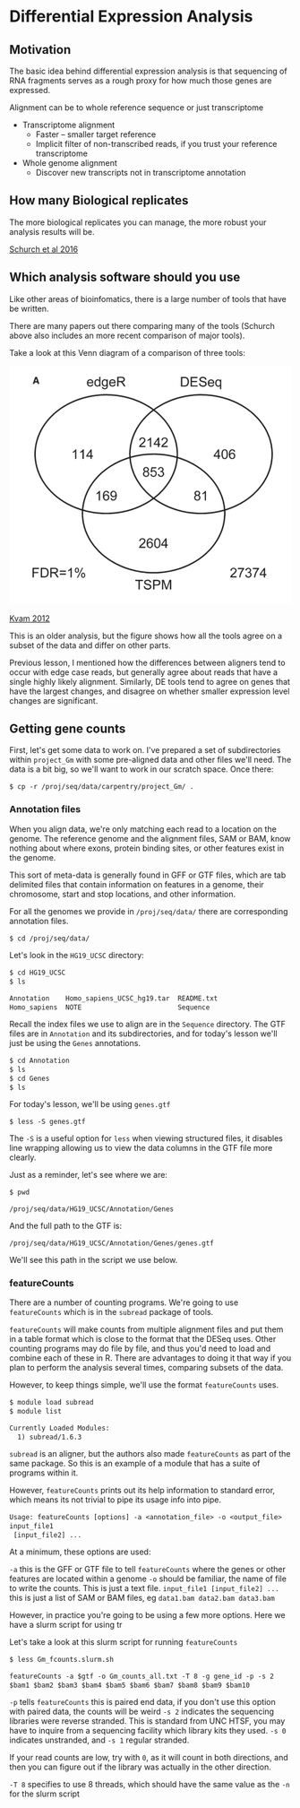 # Differential Expression Analysis





## Motivation

The basic idea behind differential expression analysis is that sequencing of RNA fragments serves as a rough proxy for how much those genes are expressed.

Alignment can be to whole reference sequence or just transcriptome  
* Transcriptome alignment
  * Faster – smaller target reference
  * Implicit filter of non-transcribed reads, if you trust your reference transcriptome
* Whole genome alignment
  * Discover new transcripts not in transcriptome annotation



## How many Biological replicates

The more biological replicates you can manage, the more robust your analysis results will be.

[Schurch et al 2016](https://rnajournal.cshlp.org/content/22/6/839.short)


## Which analysis software should you use

Like other areas of bioinfomatics, there is a large number of tools that have be written.

There are many papers out there comparing many of the tools (Schurch above also includes an more recent comparison of major tools).

Take a look at this Venn diagram of a comparison of three tools:

![Kvam Fig5A](/images/Kvam_2012_fig5A.png)

[Kvam 2012](https://bsapubs.onlinelibrary.wiley.com/doi/full/10.3732/ajb.1100340)

This is an older analysis, but the figure shows how all the tools agree on a subset of the data and differ on other parts.

Previous lesson, I mentioned how the differences between aligners tend to occur with edge case reads, but generally agree about reads that have a single highly likely alignment.  Similarly, DE tools tend to agree on genes that have the largest changes, and disagree on whether smaller expression level changes are significant.

## Getting gene counts

First, let's get some data to work on.  I've prepared a set of subdirectories within `project_Gm` with some pre-aligned data and other files we'll need.  The data is a bit big, so we'll want to work in our scratch space.  Once there:

~~~
$ cp -r /proj/seq/data/carpentry/project_Gm/ .
~~~


### Annotation files

When you align data, we're only matching each read to a location on the genome.  The reference genome and the alignment files, SAM or BAM, know nothing about where exons, protein binding sites, or other features exist in the genome.

This sort of meta-data is generally found in GFF or GTF files, which are tab delimited files that contain information on features in a genome, their chromosome, start and stop locations, and other information.

For all the genomes we provide in `/proj/seq/data/` there are corresponding annotation files.

~~~
$ cd /proj/seq/data/
~~~

Let's look in the `HG19_UCSC` directory:

~~~
$ cd HG19_UCSC
$ ls
~~~

~~~
Annotation    Homo_sapiens_UCSC_hg19.tar  README.txt
Homo_sapiens  NOTE                        Sequence
~~~

Recall the index files we use to align are in the `Sequence` directory.  The GTF files are in `Annotation` and its subdirectories, and for today's lesson we'll just be using the `Genes` annotations.

~~~
$ cd Annotation
$ ls
$ cd Genes
$ ls
~~~

For today's lesson, we'll be using `genes.gtf`

~~~
$ less -S genes.gtf 
~~~

The `-S` is a useful option for `less` when viewing structured files, it disables line wrapping allowing us to view the data columns in the GTF file more clearly.


Just as a reminder, let's see where we are:

~~~
$ pwd
~~~

~~~
/proj/seq/data/HG19_UCSC/Annotation/Genes
~~~

And the full path to the GTF is:

~~~
/proj/seq/data/HG19_UCSC/Annotation/Genes/genes.gtf
~~~

We'll see this path in the script we use below.

### featureCounts

There are a number of counting programs.  We're going to use `featureCounts` which is in the `subread` package of tools.

`featureCounts` will make counts from multiple alignment files and put them in a table format which is close to the format that the DESeq uses.  Other counting programs may do file by file, and thus you'd need to load and combine each of these in R.  There are advantages to doing it that way if you plan to perform the analysis several times, comparing subsets of the data.

However, to keep things simple, we'll use the format `featureCounts` uses.

~~~
$ module load subread
$ module list
~~~

~~~
Currently Loaded Modules:
  1) subread/1.6.3
~~~

`subread` is an aligner, but the authors also made `featureCounts` as part of the same package.  So this is an example of a module that has a suite of programs within it.

However, `featureCounts` prints out its help information to standard error, which means its not trivial to pipe its usage info into pipe.

~~~
Usage: featureCounts [options] -a <annotation_file> -o <output_file> input_file1
 [input_file2] ...
~~~

At a minimum, these options are used:

`-a` this is the GFF or GTF file to tell `featureCounts` where the genes or other features are located within a genome
`-o` should be familiar, the name of file to write the counts.  This is just a text file.
`input_file1 [input_file2] ...` this is just a list of SAM or BAM files, eg `data1.bam data2.bam data3.bam`

However, in practice you're going to be using a few more options.  Here we have a slurm script for using tr

Let's take a look at this slurm script for running `featureCounts`

~~~
$ less Gm_fcounts.slurm.sh
~~~

~~~
featureCounts -a $gtf -o Gm_counts_all.txt -T 8 -g gene_id -p -s 2 $bam1 $bam2 $bam3 $bam4 $bam5 $bam6 $bam7 $bam8 $bam9 $bam10
~~~

`-p` tells `featureCounts` this is paired end data, if you don't use this option with paired data, the counts will be weird
`-s 2` indicates the sequencing libraries were reverse stranded.  This is standard from UNC HTSF, you may have to inquire from a sequencing facility which library kits they used.  `-s 0` indicates unstranded, and `-s 1` regular stranded.

If your read counts are low, try with `0`, as it will count in both directions, and then you can figure out if the library was actually in the other direction.

`-T 8` specifies to use 8 threads, which should have the same value as the `-n` for the slurm script
